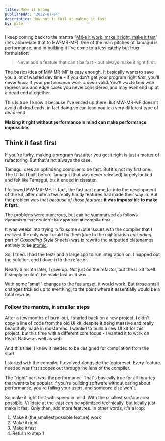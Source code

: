 ```yaml
---
title: Make it Wrong
publishedAt: '2022-07-04'
description: How not to fail at making it fast
by: nate
---
```


I keep coming back to the mantra "[Make it work, make it right, make it fast](https://wiki.c2.com/?MakeItWorkMakeItRightMakeItFast)" (lets abbreviate that to MW-MR-MF). One of the main pitches of Tamagui is performance, and in building it I've come to a less catchy but truer formulation:

> Never add a feature that can't be fast - but always make it right first.

The basics idea of MW-MR-MF is easy enough. It basically wants to save you a lot of wasted dev time - if you don't get your program right _first_, you'll never know if your performance work is even valid. You'll waste time with regressions and edge cases you never considered, and may even end up at a dead end altogether.

This is true. I know it because I've ended up there. But MW-MR-MF doesn't avoid all dead ends, in fact doing so can lead you to a very different type of dead-end:

**Making it right without performance in mind can make performance impossible**.

## Think it fast first

If you're lucky, making a program fast after you get it right is just a matter of refactoring. But that's not always the case.

Tamagui uses an optimizing compiler to be fast. But it's not my first one. The UI kit I built before Tamagui (that was never released) largely looked and felt like Tamagui, but it ended in disaster.

I followed MW-MR-MF. In fact, the fast part came far into the development of the kit, after quite a few really handy features had made their way in. But the problem was that _because of those features_ **it was impossible to make it fast**.

The problems were numerous, but can be summarized as follows: dynamism that couldn't be captured at compile time.

It was weeks into trying to fix some subtle issues with the compiler that I realized the only way I could fix them (due to the nightmarish _cascading_ part of _Cascading Style Sheets_) was to rewrite the outputted classnames entirely to be [atomic](https://css-tricks.com/lets-define-exactly-atomic-css/).

So, I tried. I had the tests and a large app to run integration on. I mapped out the solution, and I dove in to the refactor.

Nearly a month later, I gave up. Not just on the refactor, but the UI kit itself. It simply couldn't be made fast as it was.

With some "small" changes to the featureset, it would work. But those small changes trickled up to everthing, to the point where it essentially would be a total rewrite.

### Follow the mantra, in smaller steps

After a few months of burn-out, I started back on a new project. I didn't copy a line of code from the old UI kit, despite it being massive and really beautifully made in most areas. I wanted to build a new UI kit for this project, but this time with a different core focus - I wanted it to work on React Native as well as web.

And this time, I knew it needed to be designed for compilation from the start.

I started with the compiler. It evolved alongside the featureset. Every feature needed was first scoped out through the lens of the compiler.

The "right" part _was_ the performance. That's basically true for all libraries that want to be popular. If you're building software without caring about performance, you're failing your users, and someone else won't.

So make it right first with speed in mind. With the smallest surface area possible. Validate at the least _can_ be optimized technically, but ideally just make it fast. Only then, add more features. In other words, it's a loop:

1. Make it (the smallest possible feature) work
2. Make it right
3. Make it fast
4. Return to step 1
